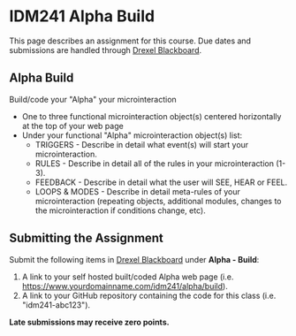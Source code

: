 # IDM241 Alpha Build

This page describes an assignment for this course. Due dates and submissions are handled through [Drexel Blackboard](https://learn.dcollege.net/).


## Alpha Build

Build/code your "Alpha" your microinteraction

- One to three functional microinteraction object(s) centered horizontally at the top of your web page
- Under your functional "Alpha" microinteraction object(s) list:
  - TRIGGERS - Describe in detail what event(s) will start your microinteraction.
  - RULES - Describe in detail all of the rules in your microinteraction (1-3).
  - FEEDBACK - Describe in detail what the user will SEE, HEAR or FEEL.
  - LOOPS & MODES - Describe in detail meta-rules of your microinteraction (repeating objects, additional modules, changes to the microinteraction if conditions change, etc).

## Submitting the Assignment

Submit the following items in [Drexel Blackboard](https://learn.dcollege.net/) under **Alpha - Build**:

1. A link to your self hosted built/coded Alpha web page (i.e. https://www.yourdomainname.com/idm241/alpha/build).
1. A link to your GitHub repository containing the code for this class (i.e. "idm241-abc123").

**Late submissions may receive zero points.**
